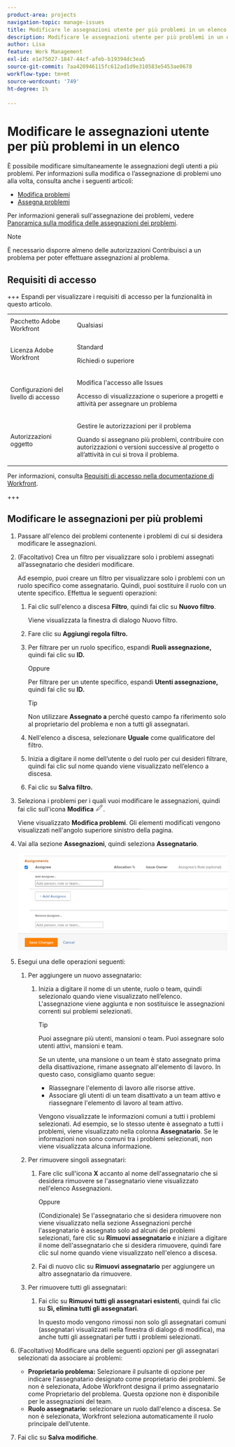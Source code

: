 ```yaml
---
product-area: projects
navigation-topic: manage-issues
title: Modificare le assegnazioni utente per più problemi in un elenco
description: Modificare le assegnazioni utente per più problemi in un elenco
author: Lisa
feature: Work Management
exl-id: e1e75027-1847-44cf-afeb-b19394dc3ea5
source-git-commit: 7aa420946115fc612ad1d9e310583e5453ae0678
workflow-type: tm+mt
source-wordcount: '749'
ht-degree: 1%

---
```


# Modificare le assegnazioni utente per più problemi in un elenco

<!--Audited: 07/2024-->
<!--
<p data-mc-conditions="QuicksilverOrClassic.Draft mode">(NOTE: similar article exists for tasks)</p>
-->

È possibile modificare simultaneamente le assegnazioni degli utenti a più problemi. Per informazioni sulla modifica o l’assegnazione di problemi uno alla volta, consulta anche i seguenti articoli:

* [Modifica problemi](../../../manage-work/issues/manage-issues/edit-issues.md)
* [Assegna problemi](../../../manage-work/issues/manage-issues/assign-issues.md)

Per informazioni generali sull&#39;assegnazione dei problemi, vedere [Panoramica sulla modifica delle assegnazioni dei problemi](../../../manage-work/issues/manage-issues/modify-issue-assignments-overview.md).

>[!NOTE]
>
>È necessario disporre almeno delle autorizzazioni Contribuisci a un problema per poter effettuare assegnazioni al problema.

## Requisiti di accesso

+++ Espandi per visualizzare i requisiti di accesso per la funzionalità in questo articolo. 

<table style="table-layout:auto"> 
 <col> 
 <col> 
 <tbody> 
  <tr> 
   <td>Pacchetto Adobe Workfront</td> 
   <td> <p>Qualsiasi</p> </td> 
  </tr> 
  <tr> 
   <td>Licenza Adobe Workfront</td> 
   <td> <p>Standard</p>
   <p>Richiedi o superiore</p> </td> 
  </tr> 
  <tr> 
   <td>Configurazioni del livello di accesso</td> 
   <td> <p>Modifica l'accesso alle Issues</p> <p>Accesso di visualizzazione o superiore a progetti e attività per assegnare un problema</p> </td> 
  </tr> 
  <tr> 
   <td>Autorizzazioni oggetto</td> 
   <td> <p>Gestire le autorizzazioni per il problema</p> <p>Quando si assegnano più problemi, contribuire con autorizzazioni o versioni successive al progetto o all’attività in cui si trova il problema.</p>  </td> 
  </tr> 
 </tbody> 
</table>

Per informazioni, consulta [Requisiti di accesso nella documentazione di Workfront](/help/quicksilver/administration-and-setup/add-users/access-levels-and-object-permissions/access-level-requirements-in-documentation.md).

+++

<!--
<div data-mc-conditions="QuicksilverOrClassic.Draft mode">
<h2>When to modify user assignments on issues</h2>
<p>(NOTE:&nbsp;drafted and moved to the overview article: Modify issue assignments overview)</p>
<p>You might want to modify the user assignments for multiple issues for a variety of&nbsp;reasons, including the following:</p>
<ul>
<li>Users join or leave&nbsp;your team</li>
<li>A user takes a vacation that extends beyond the issue&nbsp;due dates</li>
<li>A specific role or user is set as the assignee for multiple issues and you want to quickly modify all items to be assigned to a different user or role</li>
</ul>
</div>
-->

## Modificare le assegnazioni per più problemi

1. Passare all&#39;elenco dei problemi contenente i problemi di cui si desidera modificare le assegnazioni.
1. (Facoltativo) Crea un filtro per visualizzare solo i problemi assegnati all’assegnatario che desideri modificare.

   Ad esempio, puoi creare un filtro per visualizzare solo i problemi con un ruolo specifico come assegnatario. Quindi, puoi sostituire il ruolo con un utente specifico. Effettua le seguenti operazioni:

   1. Fai clic sull&#39;elenco a discesa **Filtro**, quindi fai clic su **Nuovo filtro**.

      Viene visualizzata la finestra di dialogo Nuovo filtro.

   1. Fare clic su **Aggiungi regola filtro.**
   1. Per filtrare per un ruolo specifico, espandi **Ruoli assegnazione,** quindi fai clic su **ID.**

      Oppure

      Per filtrare per un utente specifico, espandi **Utenti assegnazione,** quindi fai clic su **ID.**

      >[!TIP]
      >
      >Non utilizzare **Assegnato a** perché questo campo fa riferimento solo al proprietario del problema e non a tutti gli assegnatari.

   1. Nell&#39;elenco a discesa, selezionare **Uguale** come qualificatore del filtro.
   1. Inizia a digitare il nome dell’utente o del ruolo per cui desideri filtrare, quindi fai clic sul nome quando viene visualizzato nell’elenco a discesa.
   1. Fai clic su **Salva filtro.**

1. Seleziona i problemi per i quali vuoi modificare le assegnazioni, quindi fai clic sull&#39;icona **Modifica** ![Icona Modifica](assets/qs-edit-icon.png).

   Viene visualizzato **Modifica problemi**. Gli elementi modificati vengono visualizzati nell&#39;angolo superiore sinistro della pagina.

1. Vai alla sezione **Assegnazioni**, quindi seleziona **Assegnatario**.

   ![Area assegnazioni](assets/classic-assignmens-area-on-edit-box-350x119.png)

1. Esegui una delle operazioni seguenti:

   1. Per aggiungere un nuovo assegnatario:

      1. Inizia a digitare il nome di un utente, ruolo o team, quindi selezionalo quando viene visualizzato nell’elenco. L&#39;assegnazione viene aggiunta e non sostituisce le assegnazioni correnti sui problemi selezionati.

         >[!TIP]
         >
         >Puoi assegnare più utenti, mansioni o team. Puoi assegnare solo utenti attivi, mansioni e team.
         >
         >Se un utente, una mansione o un team è stato assegnato prima della disattivazione, rimane assegnato all&#39;elemento di lavoro. In questo caso, consigliamo quanto segue:
         >
         >* Riassegnare l&#39;elemento di lavoro alle risorse attive.
         >* Associare gli utenti di un team disattivato a un team attivo e riassegnare l&#39;elemento di lavoro al team attivo.

         Vengono visualizzate le informazioni comuni a tutti i problemi selezionati. Ad esempio, se lo stesso utente è assegnato a tutti i problemi, viene visualizzato nella colonna **Assegnatario**. Se le informazioni non sono comuni tra i problemi selezionati, non viene visualizzata alcuna informazione.

   1. Per rimuovere singoli assegnatari:

      1. Fare clic sull&#39;icona **X** accanto al nome dell&#39;assegnatario che si desidera rimuovere se l&#39;assegnatario viene visualizzato nell&#39;elenco Assegnazioni.

         Oppure

         (Condizionale) Se l&#39;assegnatario che si desidera rimuovere non viene visualizzato nella sezione Assegnazioni perché l&#39;assegnatario è assegnato solo ad alcuni dei problemi selezionati, fare clic su **Rimuovi assegnatario** e iniziare a digitare il nome dell&#39;assegnatario che si desidera rimuovere, quindi fare clic sul nome quando viene visualizzato nell&#39;elenco a discesa.

      1. Fai di nuovo clic su **Rimuovi assegnatario** per aggiungere un altro assegnatario da rimuovere.

   1. Per rimuovere tutti gli assegnatari:

      1. Fai clic su **Rimuovi tutti gli assegnatari esistenti**, quindi fai clic su **Sì, elimina tutti gli assegnatari**.

         In questo modo vengono rimossi non solo gli assegnatari comuni (assegnatari visualizzati nella finestra di dialogo di modifica), ma anche tutti gli assegnatari per tutti i problemi selezionati.

1. (Facoltativo) Modificare una delle seguenti opzioni per gli assegnatari selezionati da associare ai problemi:

   * **Proprietario problema:** Selezionare il pulsante di opzione per indicare l&#39;assegnatario designato come proprietario dei problemi. Se non è selezionata, Adobe Workfront designa il primo assegnatario come Proprietario del problema. Questa opzione non è disponibile per le assegnazioni del team.
   * **Ruolo assegnatario**: selezionare un ruolo dall&#39;elenco a discesa. Se non è selezionata, Workfront seleziona automaticamente il ruolo principale dell’utente.

1. Fai clic su **Salva modifiche**.
